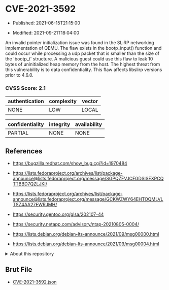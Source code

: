 # CVE-2021-3592

- Published: 2021-06-15T21:15:00

- Modified: 2021-09-21T18:04:00

An invalid pointer initialization issue was found in the SLiRP networking implementation of QEMU. The flaw exists in the bootp_input() function and could occur while processing a udp packet that is smaller than the size of the 'bootp_t' structure. A malicious guest could use this flaw to leak 10 bytes of uninitialized heap memory from the host. The highest threat from this vulnerability is to data confidentiality. This flaw affects libslirp versions prior to 4.6.0.

### CVSS Score: **2.1**

| authentication | complexity | vector |
| --- | --- | --- |
| NONE | LOW | LOCAL |

| confidentiality | integrity | availability |
| --- | --- | --- |
| PARTIAL | NONE | NONE |

## References

* https://bugzilla.redhat.com/show_bug.cgi?id=1970484

* https://lists.fedoraproject.org/archives/list/package-announce@lists.fedoraproject.org/message/SGPQZFVJCFGDSISFXPCQTTBBD7QZLJKI/

* https://lists.fedoraproject.org/archives/list/package-announce@lists.fedoraproject.org/message/GCKWZWY64EHTOQMLVLTSZ4AA27EWRJMH/

* https://security.gentoo.org/glsa/202107-44

* https://security.netapp.com/advisory/ntap-20210805-0004/

* https://lists.debian.org/debian-lts-announce/2021/09/msg00000.html

* https://lists.debian.org/debian-lts-announce/2021/09/msg00004.html

<details>
<summary>About this repository</summary> 

  This repository is part of the project [Live Hack CVE](https://github.com/Live-Hack-CVE). Main website can be found [www.live-hack.org](https://www.live-hack.org) 
  
  Made by [Sn0wAlice](https://github.com/Sn0wAlice) for the people that care about security and need to have a feed of the latest CVEs. Hope you enjoy it, don't forget to star the repo and follow me on [Twitter](https://twitter.com/Sn0wAlice) and [Github](https://github.com/Sn0wAlice). And that is my [personnal website](https://www.alice-snow.me/)

  - [Home Page](https://github.com/Live-Hack-CVE)
  - [Framework](https://github.com/Live-Hack-CVE/cve-framework)
  - [CVE database](https://github.com/Live-Hack-CVE/full_database)
  - [Changelog](https://github.com/Live-Hack-CVE/Changelog)
</details>

## Brut File

* [CVE-2021-3592.json](https://raw.githubusercontent.com/Live-Hack-CVE/full_database/main/cves/2021/CVE-2021-3592.json)

